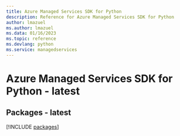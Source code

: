 ```yaml
---
title: Azure Managed Services SDK for Python
description: Reference for Azure Managed Services SDK for Python
author: lmazuel
ms.author: lmazuel
ms.data: 01/16/2023
ms.topic: reference
ms.devlang: python
ms.service: managedservices
---
```

# Azure Managed Services SDK for Python - latest
## Packages - latest
[!INCLUDE [packages](managed-services-index.md)]